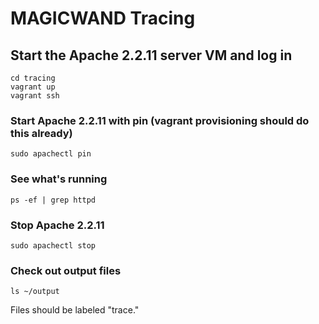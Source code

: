MAGICWAND Tracing 
=======

## Start the Apache 2.2.11 server VM and log in

```
cd tracing
vagrant up
vagrant ssh
```
### Start Apache 2.2.11 with pin (vagrant provisioning should do this already)

```
sudo apachectl pin
```

### See what's running
```
ps -ef | grep httpd
```

### Stop Apache 2.2.11
```
sudo apachectl stop
```

### Check out output files
```
ls ~/output
```
Files should be labeled "trace.<pid>"

